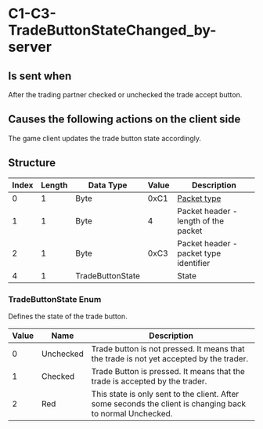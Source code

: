 # C1-C3-TradeButtonStateChanged_by-server

## Is sent when

After the trading partner checked or unchecked the trade accept button.

## Causes the following actions on the client side

The game client updates the trade button state accordingly.

## Structure

| Index | Length | Data Type | Value | Description |
|-------|--------|-----------|-------|-------------|
| 0 | 1 |   Byte   | 0xC1  | [Packet type](PacketTypes.md) |
| 1 | 1 |    Byte   |   4   | Packet header - length of the packet |
| 2 | 1 |    Byte   | 0xC3  | Packet header - packet type identifier |
| 4 | 1 | TradeButtonState |  | State |

### TradeButtonState Enum

Defines the state of the trade button.

| Value | Name | Description |
|-------|------|-------------|
| 0 | Unchecked | Trade button is not pressed. It means that the trade is not yet accepted by the trader. |
| 1 | Checked | Trade Button is pressed. It means that the trade is accepted by the trader. |
| 2 | Red | This state is only sent to the client. After some seconds the client is changing back to normal Unchecked. |